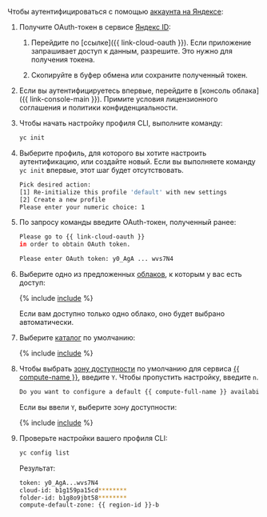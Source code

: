 Чтобы аутентифицироваться с помощью [аккаунта на Яндексе](../../iam/concepts/users/accounts.md#passport):

1. Получите OAuth-токен в сервисе [Яндекс ID](https://yandex.ru/dev/id/doc/ru/concepts/ya-oauth-intro): 

   1. Перейдите по [ссылке]({{ link-cloud-oauth }}). Если приложение запрашивает доступ к данным, разрешите. Это нужно для получения токена.

   1. Скопируйте в буфер обмена или сохраните полученный токен.

1. Если вы аутентифицируетесь впервые, перейдите в [консоль облака]({{ link-console-main }}). Примите условия лицензионного соглашения и политики конфиденциальности.

1. Чтобы начать настройку профиля CLI, выполните команду:


    ```bash
    yc init
    ```



1. Выберите профиль, для которого вы хотите настроить аутентификацию, или создайте новый. Если вы выполняете команду `yc init` впервые, этот шаг будет отсутствовать.

   ```bash
   Pick desired action:
   [1] Re-initialize this profile 'default' with new settings
   [2] Create a new profile
   Please enter your numeric choice: 1
   ```

1. По запросу команды введите OAuth-токен, полученный ранее:
   
   ```bash
   Please go to {{ link-cloud-oauth }}
   in order to obtain OAuth token.

   Please enter OAuth token: y0_AgA ... wvs7N4
   ```

1. Выберите одно из предложенных [облаков](../../resource-manager/concepts/resources-hierarchy.md#cloud), к которым у вас есть доступ:
   
   {% include [include](choose-cloud.md) %}

   Если вам доступно только одно облако, оно будет выбрано автоматически.

1. Выберите [каталог](../../resource-manager/concepts/resources-hierarchy.md#folder) по умолчанию:

   {% include [include](choose-folder.md) %}


1. Чтобы выбрать [зону доступности](../../overview/concepts/geo-scope.md) по умолчанию для сервиса [{{ compute-name }}](../../compute/), введите `Y`. Чтобы пропустить настройку, введите `n`.

   ```bash
   Do you want to configure a default {{ compute-full-name }} availability zone? [Y/n] Y
   ```  

   Если вы ввели `Y`, выберите зону доступности:


   {% include [include](choose-zone.md) %}




1. Проверьте настройки вашего профиля CLI:
   
   ```bash
   yc config list
   ```

   Результат:


   ```bash
   token: y0_AgA...wvs7N4
   cloud-id: b1g159pa15cd********
   folder-id: b1g8o9jbt58********
   compute-default-zone: {{ region-id }}-b
   ```


